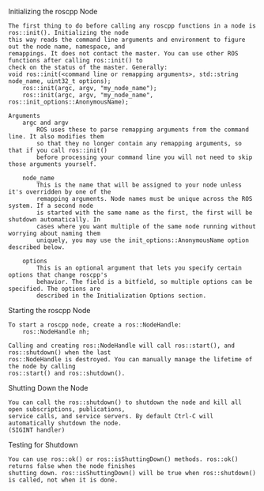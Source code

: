 Initializing the roscpp Node
	
	The first thing to do before calling any roscpp functions in a node is ros::init(). Initializing the node 
	this way reads the command line arguments and environment to figure out the node name, namespace, and 
	remappings. It does not contact the master. You can use other ROS functions after calling ros::init() to 
	check on the status of the master. Generally:
	void ros::init(<command line or remapping arguments>, std::string node_name, uint32_t options);
		ros::init(argc, argv, "my_node_name");
		ros::init(argc, argv, "my_node_name", ros::init_options::AnonymousName);

	Arguments
		argc and argv
			ROS uses these to parse remapping arguments from the command line. It also modifies them 
			so that they no longer contain any remapping arguments, so that if you call ros::init() 
			before processing your command line you will not need to skip those arguments yourself.
 
		node_name
			This is the name that will be assigned to your node unless it's overridden by one of the 
			remapping arguments. Node names must be unique across the ROS system. If a second node 
			is started with the same name as the first, the first will be shutdown automatically. In 
			cases where you want multiple of the same node running without worrying about naming them 
			uniquely, you may use the init_options::AnonymousName option described below.

		options
			This is an optional argument that lets you specify certain options that change roscpp's 
			behavior. The field is a bitfield, so multiple options can be specified. The options are 
			described in the Initialization Options section.

Starting the roscpp Node
	
	To start a roscpp node, create a ros::NodeHandle:
		ros::NodeHandle nh;

	Calling and creating ros::NodeHandle will call ros::start(), and ros::shutdown() when the last 
	ros::NodeHandle is destroyed. You can manually manage the lifetime of the node by calling 
	ros::start() and ros::shutdown().

Shutting Down the Node

	You can call the ros::shutdown() to shutdown the node and kill all open subscriptions, publications, 
	service calls, and service servers. By default Ctrl-C will automatically shutdown the node.
	(SIGINT handler)

Testing for Shutdown

	You can use ros::ok() or ros::isShuttingDown() methods. ros::ok() returns false when the node finishes
	shutting down. ros::isShuttingDown() will be true when ros::shutdown() is called, not when it is done. 
